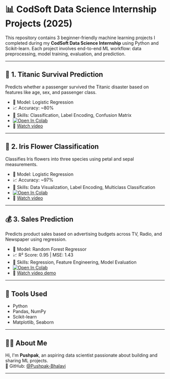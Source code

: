 # 📊 CodSoft Data Science Internship Projects (2025)

This repository contains 3 beginner-friendly machine learning projects I completed during my **CodSoft Data Science Internship** using Python and Scikit-learn. Each project involves end-to-end ML workflow: data preprocessing, model training, evaluation, and prediction.

---

## 🚢 1. Titanic Survival Prediction
Predicts whether a passenger survived the Titanic disaster based on features like age, sex, and passenger class.

- 📌 Model: Logistic Regression  
- 📈 Accuracy: ~80%  
- 🧠 Skills: Classification, Label Encoding, Confusion Matrix  
- [![Open In Colab](https://colab.research.google.com/assets/colab-badge.svg)](https://github.com/Pushpak-Bhalavi/CODSOFT/blob/main/Task%201%20-%20Titanic%20Survival%20Prediction/Scripts/Titenic_Prediction.ipynb)  
- 🎥 [Watch video](https://youtu.be/zMZvjvfR_qQ)

---

## 🌸 2. Iris Flower Classification
Classifies Iris flowers into three species using petal and sepal measurements.

- 📌 Model: Logistic Regression  
- 📈 Accuracy: ~97%  
- 🧠 Skills: Data Visualization, Label Encoding, Multiclass Classification  
- [![Open In Colab](https://colab.research.google.com/assets/colab-badge.svg)](https://colab.research.google.com/github/Pushpak-Bhalavi/CODSOFT/blob/main/Task%202%20-%20Iris%20Flower%20Classification/Scripts/iris_classification.ipynb) 
- 🎥 [Watch video](https://youtu.be/xGSkn7A5i3A)

---

## 💰 3. Sales Prediction
Predicts product sales based on advertising budgets across TV, Radio, and Newspaper using regression.

- 📌 Model: Random Forest Regressor  
- 📈 R² Score: 0.95 | MSE: 1.43  
- 🧠 Skills: Regression, Feature Engineering, Model Evaluation   
- [![Open In Colab](https://colab.research.google.com/assets/colab-badge.svg)](https://colab.research.google.com/github/Pushpak-Bhalavi/CODSOFT/blob/main/Task%203%20-%20Sales%20Prediction/Scripts/Sales_Prediction.ipynb)
- 🎥 [Watch video demo](https://youtu.be/FmW_EKU2hUY)

---

## 🔧 Tools Used
- Python
- Pandas, NumPy
- Scikit-learn
- Matplotlib, Seaborn

---

## 🙋‍♂️ About Me
Hi, I'm **Pushpak**, an aspiring data scientist passionate about building and sharing ML projects.  
🔗 GitHub: [@Pushpak-Bhalavi](https://github.com/Pushpak-Bhalavi)

---
